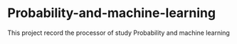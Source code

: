 # Probability-and-machine-learning
This project record the processor of study Probability and machine learning
